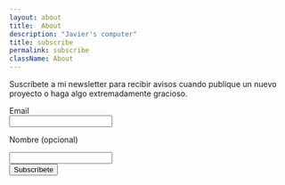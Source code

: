 ```yaml
---
layout: about
title:  About
description: "Javier's computer"
title: subscribe
permalink: subscribe
className: About
---
```


Suscríbete a mi newsletter para recibir avisos cuando publique un nuevo proyecto o haga algo extremadamente gracioso.

<div class="Contact">
<form class="Form" method="post" action="https://mailer.javier.computer/subscription/form">
<input type="hidden" name="nonce" />
<input type="hidden" name="l" value="0b657bbf-0d5c-4d1d-8e57-91c3d439be8b"/>
<label class="Label" for="email">Email</label>
<div class="Input__field">
<input class="Input" type="email" name="email" required placeholder="" />
</div>

<label class="Label" for="name">Nombre <span class="is-optional">(opcional)</span></label>
<div class="Input__field">
<input class="Input" type="text" name="name" placeholder="" />
</div>

<div class="Actions"><input class="Button" type="submit" value="Subscríbete" /></div>
</form>
</div>
